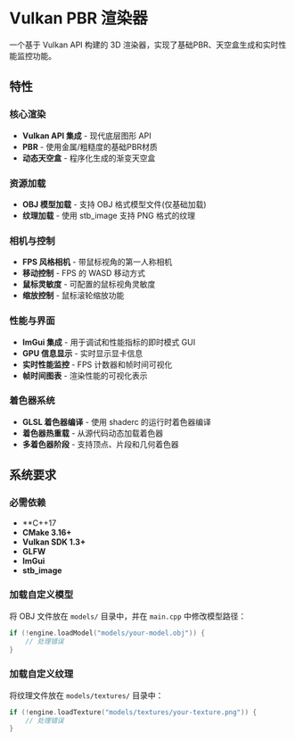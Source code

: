 # Vulkan PBR 渲染器

一个基于 Vulkan API 构建的 3D 渲染器，实现了基础PBR、天空盒生成和实时性能监控功能。

## 特性

### 核心渲染
- **Vulkan API 集成** - 现代底层图形 API
- **PBR** - 使用金属/粗糙度的基础PBR材质
- **动态天空盒** - 程序化生成的渐变天空盒

### 资源加载
- **OBJ 模型加载** - 支持 OBJ 格式模型文件(仅基础加载)
- **纹理加载** - 使用 stb_image 支持 PNG 格式的纹理

### 相机与控制
- **FPS 风格相机** - 带鼠标视角的第一人称相机
- **移动控制** - FPS 的 WASD 移动方式
- **鼠标灵敏度** - 可配置的鼠标视角灵敏度
- **缩放控制** - 鼠标滚轮缩放功能

### 性能与界面
- **ImGui 集成** - 用于调试和性能指标的即时模式 GUI
- **GPU 信息显示** - 实时显示显卡信息
- **实时性能监控** - FPS 计数器和帧时间可视化
- **帧时间图表** - 渲染性能的可视化表示

### 着色器系统
- **GLSL 着色器编译** - 使用 shaderc 的运行时着色器编译
- **着色器热重载** - 从源代码动态加载着色器
- **多着色器阶段** - 支持顶点、片段和几何着色器

## 系统要求

### 必需依赖
- **C++17 
- **CMake 3.16+**
- **Vulkan SDK 1.3+**
- **GLFW**
- **ImGui**
- **stb_image**


### 加载自定义模型
将 OBJ 文件放在 `models/` 目录中，并在 `main.cpp` 中修改模型路径：
```cpp
if (!engine.loadModel("models/your-model.obj")) {
    // 处理错误
}
```

### 加载自定义纹理
将纹理文件放在 `models/textures/` 目录中：
```cpp
if (!engine.loadTexture("models/textures/your-texture.png")) {
    // 处理错误
}
```
